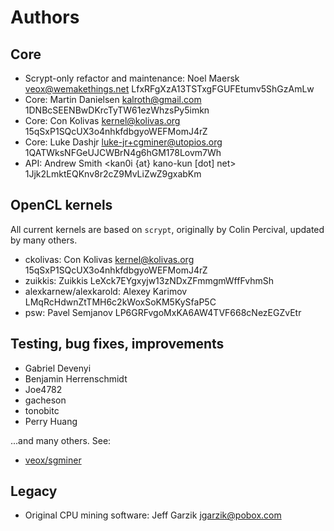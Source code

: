 # Authors

## Core

* Scrypt-only refactor and maintenance: Noel Maersk <veox@wemakethings.net> LfxRFgXzA13TSTxgFGUFEtumv5ShGzAmLw
* Core: Martin Danielsen <kalroth@gmail.com> 1DNBcSEENBwDKrcTyTW61ezWhzsPy5imkn
* Core: Con Kolivas <kernel@kolivas.org> 15qSxP1SQcUX3o4nhkfdbgyoWEFMomJ4rZ
* Core: Luke Dashjr <luke-jr+cgminer@utopios.org> 1QATWksNFGeUJCWBrN4g6hGM178Lovm7Wh
* API: Andrew Smith <kan0i {at} kano-kun [dot] net> 1Jjk2LmktEQKnv8r2cZ9MvLiZwZ9gxabKm


## OpenCL kernels

All current kernels are based on `scrypt`, originally by Colin Percival,
updated by many others.

* ckolivas: Con Kolivas <kernel@kolivas.org> 15qSxP1SQcUX3o4nhkfdbgyoWEFMomJ4rZ
* zuikkis: Zuikkis LeXck7EYgxyjw13zNDxZFmmgmWffFvhmSh
* alexkarnew/alexkarold: Alexey Karimov LMqRcHdwnZtTMH6c2kWoxSoKM5KySfaP5C
* psw: Pavel Semjanov LP6GRFvgoMxKA6AW4TVF668cNezEGZvEtr

## Testing, bug fixes, improvements

* Gabriel Devenyi <gdevenyi>
* Benjamin Herrenschmidt <ozbenh>
* Joe4782 <Joe4782>
* gacheson <gacheson>
* tonobitc <tonobitc>
* Perry Huang <perryh>

...and many others. See:

* [veox/sgminer](https://github.com/veox/sgminer/graphs/contributors)


## Legacy

* Original CPU mining software: Jeff Garzik <jgarzik@pobox.com>
